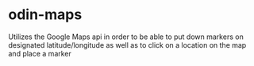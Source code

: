# odin-maps
Utilizes the Google Maps api in order to be able to put down markers on designated latitude/longitude as well as to click on a location on the map and place a marker